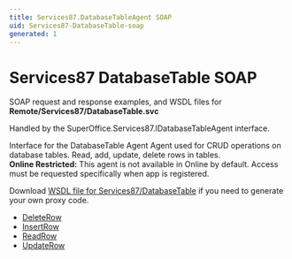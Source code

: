 ```yaml
---
title: Services87.DatabaseTableAgent SOAP
uid: Services87-DatabaseTable-soap
generated: 1
---
```


# Services87 DatabaseTable SOAP

SOAP request and response examples, and WSDL files for **Remote/Services87/DatabaseTable.svc**

Handled by the <see cref="T:SuperOffice.Services87.IDatabaseTableAgent">SuperOffice.Services87.IDatabaseTableAgent</see> interface.

Interface for the DatabaseTable Agent
Agent used for CRUD operations on database tables. Read, add, update, delete rows in tables.
<br />**Online Restricted:** This agent is not available in Online by default. Access must be requested specifically when app is registered.

Download [WSDL file for Services87/DatabaseTable](../Services87-DatabaseTable.md) if you need to generate your own proxy code.

* [DeleteRow](DeleteRow.md)
* [InsertRow](InsertRow.md)
* [ReadRow](ReadRow.md)
* [UpdateRow](UpdateRow.md)

